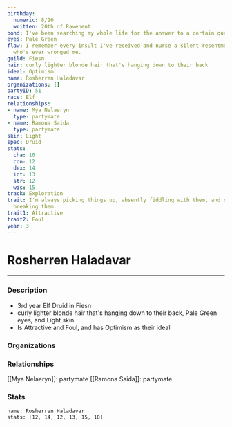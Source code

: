 ```yaml
---
birthday:
  numeric: 8/20
  written: 20th of Ravenent
bond: I've been searching my whole life for the answer to a certain question.
eyes: Pale Green
flaw: I remember every insult I've received and nurse a silent resentment toward anyone
  who's ever wronged me.
guild: Fiesn
hair: curly lighter blonde hair that's hanging down to their back
ideal: Optimism
name: Rosherren Haladavar
organizations: []
partyID: 51
race: Elf
relationships:
- name: Mya Nelaeryn
  type: partymate
- name: Ramona Saida
  type: partymate
skin: Light
spec: Druid
stats:
  cha: 10
  con: 12
  dex: 14
  int: 13
  str: 12
  wis: 15
track: Exploration
trait: I'm always picking things up, absently fiddling with them, and sometimes accidentally
  breaking them.
trait1: Attractive
trait2: Foul
year: 3
---
```

# Rosherren Haladavar
---
### Description
- 3rd year Elf Druid in Fiesn
- curly lighter blonde hair that's hanging down to their back, Pale Green eyes, and Light skin
- Is Attractive and Foul, and has Optimism as their ideal

### Organizations
### Relationships
[[Mya Nelaeryn]]: partymate
[[Ramona Saida]]: partymate
### Stats
```statblock
name: Rosherren Haladavar
stats: [12, 14, 12, 13, 15, 10]
```